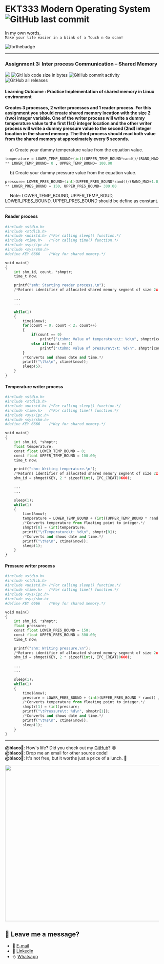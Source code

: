 # EKT333 Modern Operating System ![GitHub last commit](https://img.shields.io/github/last-commit/ehong-w/mos333-asg3-dump?style=for-the-badge)

In my own words,\
`Make your life easier in a blink of a Touch n Go scan!`

![forthebadge](https://forthebadge.com/images/badges/powered-by-electricity.svg)

---
### Assignment 3: Inter process Communication – Shared Memory
![](https://img.shields.io/badge/score-20%2F20-brightgreen)
![GitHub code size in bytes](https://img.shields.io/github/languages/code-size/ehong-w/mos333-asg3-dump)
![GitHub commit activity](https://img.shields.io/github/commit-activity/m/ehong-w/mos333-asg3-dump)
![GitHub all releases](https://img.shields.io/github/downloads/ehong-w/mos333-asg3-dump/total)

#### Learning Outcome : Practice Implementation of shared memory in Linux environment

#### Creates 3 processes, 2 writer processes and 1 reader process. For this assignment you should create shared memory location with the size 2 (two) integer variable. One of the writer process will write a dummy temperature value to the first (1st) integer location and the other writer process will write a dummy pressure value to the second (2nd) integer location in the shared memory. The third process should read both value from the shared memory at approximately every 5 seconds.

&nbsp;&nbsp;&nbsp;&nbsp;a) Create your dummy temperature value from the equation value.
```python
temperature = LOWER_TEMP_BOUND+(int)(UPPER_TEMP_BOUND*rand()/(RAND_MAX+1.0));
** LOWER_TEMP_BOUND= 0 , UPPER_TEMP_BOUND= 100.00
```
&nbsp;&nbsp;&nbsp;&nbsp;b) Create your dummy pressure value from the equation value.
```python
pressure= LOWER_PRES_BOUND+(int)(UPPER_PRES_BOUND*rand()/(RAND_MAX+1.0));
** LOWER_PRES_BOUND = 150, UPPER_PRES_BOUND= 300.00
```
&nbsp;&nbsp;&nbsp;&nbsp;Note: LOWER_TEMP_BOUND, UPPER_TEMP_BOUD, LOWER_PRES_BOUND, UPPER_PRES_BOUND should be define as constant.

---

#### Reader process
```python
#include <stdio.h>
#include <stdlib.h>
#include <unistd.h> /*For calling sleep() function.*/
#include <time.h>   /*For calling time() function.*/
#include <sys/ipc.h>
#include <sys/shm.h>
#define KEY 6666    /*Key for shared memory.*/

void main()
{
    int shm_id, count, *shmptr;
    time_t now;

    printf("smh: Starting reader process.\n");
    /*Returns identifier of allocated shared memory segment of size 2x integer size to 'descr'.*/

    ...
    ...

    while(1)
    {
        time(&now);
        for(count = 0; count < 2; count++)
        {
            if(count == 0)
                printf("\tshm: Value of temperature\t: %d\n", shmptr[count]);
            else if(count == 1)
                printf("\tshm: value of pressure\t\t: %d\n", shmptr[count]);
        }
        /*Converts and shows date and time.*/
        printf("\t%s\n", ctime(&now));
        sleep(5);
    }
}
```
#### Temperature writer process
```python
#include <stdio.h>
#include <stdlib.h>
#include <unistd.h> /*For calling sleep() function.*/
#include <time.h>   /*For calling time() function.*/
#include <sys/ipc.h>
#include <sys/shm.h>
#define KEY 6666    /*Key for shared memory.*/

void main()
{
    int shm_id, *shmptr;
    float temperature;
    const float LOWER_TEMP_BOUND = 0;
    const float UPPER_TEMP_BOUND = 100.00;
    time_t now;

    printf("shm: Writing temperature.\n");
    /*Returns identifier of allocated shared memory segment of size 2x integer size to 'descr'.*/
    shm_id = shmget(KEY, 2 * sizeof(int), IPC_CREAT|0660);

    ...
    ...

    sleep(1);
    while(1)
    {
        time(&now);
        temperature = LOWER_TEMP_BOUND + (int)(UPPER_TEMP_BOUND * rand() / (RAND_MAX + 1.0));
        /*Converts temperature from floating point to integer.*/
        shmptr[0] = (int)temperature;
        printf("\tTemperature\t: %d\n", shmptr[0]);
        /*Converts and shows date and time.*/
        printf("\t%s\n", ctime(&now));
        sleep(1);
    }
}
```
#### Pressure writer process
```python
#include <stdio.h>
#include <stdlib.h>
#include <unistd.h> /*For calling sleep() function.*/
#include <time.h>   /*For calling time() function.*/
#include <sys/ipc.h>
#include <sys/shm.h>
#define KEY 6666    /*Key for shared memory.*/

void main()
{
    int shm_id, *shmptr;
    float pressure;
    const float LOWER_PRES_BOUND = 150;
    const float UPPER_PRES_BOUND = 300.00;
    time_t now;

    printf("shm: Writing pressure.\n");
    /*Returns identifier of allocated shared memory segment of size 2x integer size to 'descr'.*/
    shm_id = shmget(KEY, 2 * sizeof(int), IPC_CREAT|0660);

    ...
    ...

    sleep(1);
    while(1)
    {
        time(&now);
        pressure = LOWER_PRES_BOUND + (int)(UPPER_PRES_BOUND * rand() / (RAND_MAX + 1.0));
        /*Converts temperature from floating point to integer.*/
        shmptr[1] = (int)pressure;
        printf("\tPressure\t: %d\n", shmptr[1]);
        /*Converts and shows date and time.*/
        printf("\t%s\n", ctime(&now));
        sleep(1);
    }
}
```

---

**@blaco**🐏: How's life? Did you check out my [GitHub](https://github.com/ehong-w/)? 😟\
**@blaco**🐏: Drop me an email for other source code!\
**@blaco**🐏: It's not free, but it worths just a price of a lunch. 🥗

<p>
  <img width="512" src="https://user-images.githubusercontent.com/68590570/113911631-c52ca900-980c-11eb-8946-19ce84f84c40.png">
</p>

## 🧸 **Leave me a message?**
- 🍺 [E-mail](mailto:ehong.w@gmail.com?subject=[GitHub]%20Problem%20Description)
- 🧺 [Linkedin](https://www.linkedin.com/in/ehong-w/)
- ⛄ [Whatsapp]()
